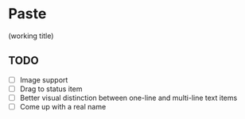 # Paste

(working title)

## TODO

- [ ] Image support
- [ ] Drag to status item
- [ ] Better visual distinction between one-line and multi-line text items
- [ ] Come up with a real name
